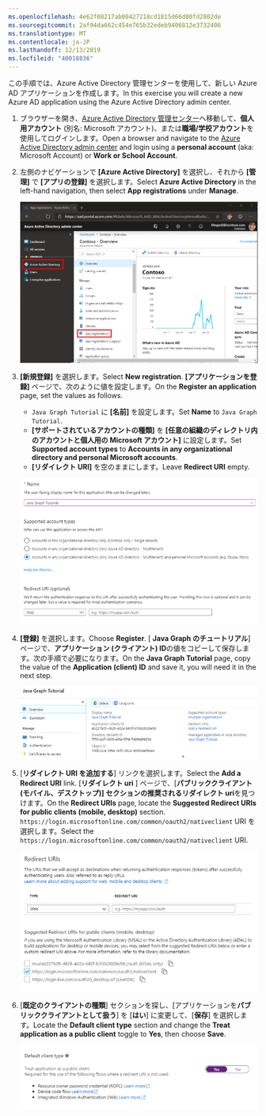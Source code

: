 ```yaml
---
ms.openlocfilehash: 4e62f08217ab00427218cd1815d66d80fd2802de
ms.sourcegitcommit: 2af94da662c454e765b32edeb9406812e3732406
ms.translationtype: MT
ms.contentlocale: ja-JP
ms.lasthandoff: 12/13/2019
ms.locfileid: "40018836"
---
```

<!-- markdownlint-disable MD002 MD041 -->

<span data-ttu-id="56615-101">この手順では、Azure Active Directory 管理センターを使用して、新しい Azure AD アプリケーションを作成します。</span><span class="sxs-lookup"><span data-stu-id="56615-101">In this exercise you will create a new Azure AD application using the Azure Active Directory admin center.</span></span>

1. <span data-ttu-id="56615-102">ブラウザーを開き、[Azure Active Directory 管理センター](https://aad.portal.azure.com)へ移動して、**個人用アカウント** (別名: Microsoft アカウント)、または**職場/学校アカウント**を使用してログインします。</span><span class="sxs-lookup"><span data-stu-id="56615-102">Open a browser and navigate to the [Azure Active Directory admin center](https://aad.portal.azure.com) and login using a **personal account** (aka: Microsoft Account) or **Work or School Account**.</span></span>

1. <span data-ttu-id="56615-103">左側のナビゲーションで **[Azure Active Directory]** を選択し、それから **[管理]** で **[アプリの登録]** を選択します。</span><span class="sxs-lookup"><span data-stu-id="56615-103">Select **Azure Active Directory** in the left-hand navigation, then select **App registrations** under **Manage**.</span></span>

    ![<span data-ttu-id="56615-104">アプリの登録のスクリーンショット</span><span class="sxs-lookup"><span data-stu-id="56615-104">A screenshot of the App registrations</span></span> ](./images/aad-portal-app-registrations.png)

1. <span data-ttu-id="56615-105">**[新規登録]** を選択します。</span><span class="sxs-lookup"><span data-stu-id="56615-105">Select **New registration**.</span></span> <span data-ttu-id="56615-106">**[アプリケーションを登録]** ページで、次のように値を設定します。</span><span class="sxs-lookup"><span data-stu-id="56615-106">On the **Register an application** page, set the values as follows.</span></span>

    - <span data-ttu-id="56615-107">`Java Graph Tutorial` に **[名前]** を設定します。</span><span class="sxs-lookup"><span data-stu-id="56615-107">Set **Name** to `Java Graph Tutorial`.</span></span>
    - <span data-ttu-id="56615-108">**[サポートされているアカウントの種類]** を **[任意の組織のディレクトリ内のアカウントと個人用の Microsoft アカウント]** に設定します。</span><span class="sxs-lookup"><span data-stu-id="56615-108">Set **Supported account types** to **Accounts in any organizational directory and personal Microsoft accounts**.</span></span>
    - <span data-ttu-id="56615-109">**[リダイレクト URI]** を空のままにします。</span><span class="sxs-lookup"><span data-stu-id="56615-109">Leave **Redirect URI** empty.</span></span>

    ![[アプリケーションの登録] ページのスクリーンショット](./images/aad-register-an-app.png)

1. <span data-ttu-id="56615-111">**[登録]** を選択します。</span><span class="sxs-lookup"><span data-stu-id="56615-111">Choose **Register**.</span></span> <span data-ttu-id="56615-112">[ **Java Graph のチュートリアル**] ページで、**アプリケーション (クライアント) ID**の値をコピーして保存します。次の手順で必要になります。</span><span class="sxs-lookup"><span data-stu-id="56615-112">On the **Java Graph Tutorial** page, copy the value of the **Application (client) ID** and save it, you will need it in the next step.</span></span>

    ![新しいアプリの登録のアプリケーション ID のスクリーンショット](./images/aad-application-id.png)

1. <span data-ttu-id="56615-114">[**リダイレクト URI を追加する**] リンクを選択します。</span><span class="sxs-lookup"><span data-stu-id="56615-114">Select the **Add a Redirect URI** link.</span></span> <span data-ttu-id="56615-115">[**リダイレクト uri** ] ページで、[**パブリッククライアント (モバイル、デスクトップ)] セクションの推奨されるリダイレクト uri**を見つけます。</span><span class="sxs-lookup"><span data-stu-id="56615-115">On the **Redirect URIs** page, locate the **Suggested Redirect URIs for public clients (mobile, desktop)** section.</span></span> <span data-ttu-id="56615-116">`https://login.microsoftonline.com/common/oauth2/nativeclient` URI を選択します。</span><span class="sxs-lookup"><span data-stu-id="56615-116">Select the `https://login.microsoftonline.com/common/oauth2/nativeclient` URI.</span></span>

    ![リダイレクト Uri ページのスクリーンショット](./images/aad-redirect-uris.png)

1. <span data-ttu-id="56615-118">[**既定のクライアントの種類**] セクションを探し、[アプリケーションを**パブリッククライアントとして扱う**] を [**はい**] に変更して、[**保存**] を選択します。</span><span class="sxs-lookup"><span data-stu-id="56615-118">Locate the **Default client type** section and change the **Treat application as a public client** toggle to **Yes**, then choose **Save**.</span></span>

    ![[既定のクライアントの種類] セクションのスクリーンショット](./images/aad-default-client-type.png)
